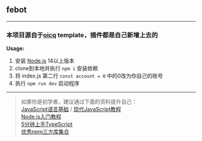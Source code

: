 ## febot

----
### 本项目源自于[oicq](https://github.com/takayama-lily/oicq) template，插件都是自己新增上去的

**Usage:**

1. 安装 [Node.js](https://nodejs.org/) 14以上版本  
2. clone到本地并执行 `npm i` 安装依赖
3. 将 index.js 第二行 `const account = 0` 中的0改为你自己的账号
4. 执行 `npm run dev` 启动程序

----

> 如果你是初学者，建议通过下面的资料提升自己：  
[JavaScript语言基础](https://developer.mozilla.org/zh-CN/docs/Web/JavaScript) / [现代JavaScript教程](https://zh.javascript.info)  
[Node.js入门教程](http://nodejs.cn/learn)  
[5分钟上手TypeScript](https://www.tslang.cn/docs/handbook/typescript-in-5-minutes.html)  
[优秀npm三方库集合](https://github.com/sindresorhus/awesome-nodejs)  
